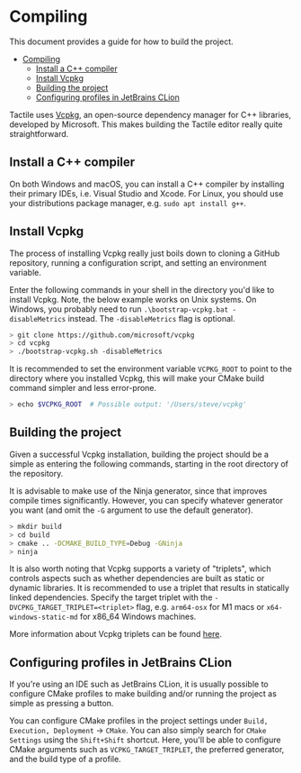 # Compiling

This document provides a guide for how to build the project.

- [Compiling](#compiling)
  - [Install a C++ compiler](#install-a-c-compiler)
  - [Install Vcpkg](#install-vcpkg)
  - [Building the project](#building-the-project)
  - [Configuring profiles in JetBrains CLion](#configuring-profiles-in-jetbrains-clion)

Tactile uses [Vcpkg](https://github.com/microsoft/vcpkg), an open-source dependency manager for C++ libraries, developed by Microsoft.
This makes building the Tactile editor really quite straightforward.

## Install a C++ compiler

On both Windows and macOS, you can install a C++ compiler by installing their primary IDEs, i.e. Visual Studio and Xcode.
For Linux, you should use your distributions package manager, e.g. `sudo apt install g++`.

## Install Vcpkg

The process of installing Vcpkg really just boils down to cloning a GitHub repository, running a configuration script, and setting an environment variable.

Enter the following commands in your shell in the directory you'd like to install Vcpkg.
Note, the below example works on Unix systems. On Windows, you probably need to run `.\bootstrap-vcpkg.bat -disableMetrics` instead.
The `-disableMetrics` flag is optional.

```bash
> git clone https://github.com/microsoft/vcpkg
> cd vcpkg
> ./bootstrap-vcpkg.sh -disableMetrics
```

It is recommended to set the environment variable `VCPKG_ROOT` to point to the directory where you installed Vcpkg, this will make your CMake build command simpler and less error-prone.

```bash
> echo $VCPKG_ROOT  # Possible output: '/Users/steve/vcpkg'
```

## Building the project

Given a successful Vcpkg installation, building the project should be a simple as entering the following commands, starting in the root directory of the repository.

It is advisable to make use of the Ninja generator, since that improves compile times significantly.
However, you can specify whatever generator you want (and omit the `-G` argument to use the default generator).

```bash
> mkdir build
> cd build
> cmake .. -DCMAKE_BUILD_TYPE=Debug -GNinja
> ninja
```

It is also worth noting that Vcpkg supports a variety of "triplets", which controls aspects such as whether dependencies are built as static or dynamic libraries.
It is recommended to use a triplet that results in statically linked dependencies.
Specify the target triplet with the `-DVCPKG_TARGET_TRIPLET=<triplet>` flag, e.g. `arm64-osx` for M1 macs or `x64-windows-static-md` for x86_64 Windows machines.

More information about Vcpkg triplets can be found [here](https://github.com/microsoft/vcpkg/docs/users/triplets.md).

## Configuring profiles in JetBrains CLion

If you're using an IDE such as JetBrains CLion, it is usually possible to configure CMake profiles to make building and/or running the project as simple as pressing a button.

You can configure CMake profiles in the project settings under `Build, Execution, Deployment` -> `CMake`.
You can also simply search for `CMake Settings` using the `Shift+Shift` shortcut.
Here, you'll be able to configure CMake arguments such as `VCPKG_TARGET_TRIPLET`, the preferred generator, and the build type of a profile.
